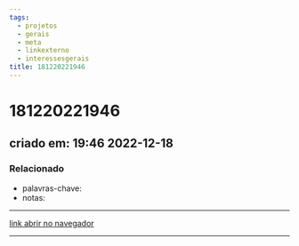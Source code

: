 ```yaml
---
tags:
  - projetos
  - gerais
  - meta
  - linkexterno
  - interessesgerais
title: 181220221946
---
```

# 181220221946
## criado em: 19:46 2022-12-18

### Relacionado
- palavras-chave: 
- notas: 
---
[link abrir no navegador](https://www.one-tab.com/page/DcPM7G-ETXmCjJCxHgIhvQ)

---